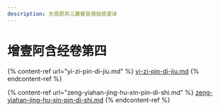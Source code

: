 ```yaml
---
description: 东晋罽宾三藏瞿昙僧伽提婆译
---
```


# 增壹阿含经卷第四

{% content-ref url="yi-zi-pin-di-jiu.md" %}
[yi-zi-pin-di-jiu.md](yi-zi-pin-di-jiu.md)
{% endcontent-ref %}

{% content-ref url="zeng-yiahan-jing-hu-xin-pin-di-shi.md" %}
[zeng-yiahan-jing-hu-xin-pin-di-shi.md](zeng-yiahan-jing-hu-xin-pin-di-shi.md)
{% endcontent-ref %}

